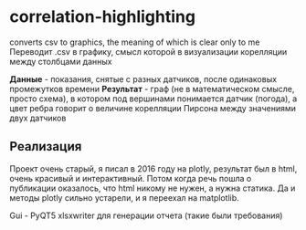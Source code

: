 # correlation-highlighting
converts csv to graphics, the meaning of which is clear only to me
Переводит .csv в графику, смысл которой в визуализации корелляции между столбцами данных

**Данные** - показания, снятые с разных датчиков, после одинаковых промежутков времени
**Результат** - граф (не в математическом смысле, просто схема), в котором под вершинами понимается датчик (погода), а цвет ребра говорит о величине корелляции Пирсона между значениями двух датчиков

## Реализация
Проект очень старый, я писал в 2016 году на plotly, результат был в html, очень красивый и интерактивный.
Потом когда речь пошла о публикации оказалось, что html никому не нужен, а нужна статика. Да и методы plotly сильно устарели, и я переехал на matplotlib.

Gui - PyQT5
xlsxwriter для генерации отчета (такие были требования)
